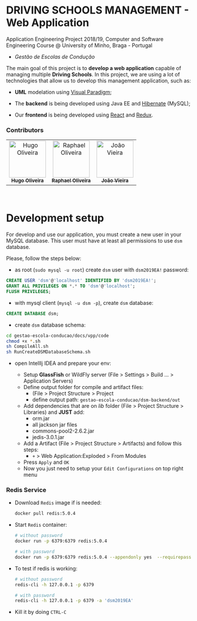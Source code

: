 # DRIVING SCHOOLS MANAGEMENT - Web Application

Application Engineering Project 2018/19, Computer and Software Engineering Course @ University of Minho, Braga - Portugal

- _Gestão de Escolas de Condução_

The main goal of this project is to **develop a web application** capable of managing multiple **Driving Schools**. In this project, we are using a lot of technologies that allow us to develop this management application, such as:

- **UML** modelation using [Visual Paradigm](https://www.visual-paradigm.com/);

- The **backend** is being developed using Java EE and [Hibernate](https://hibernate.org/) (MySQL);

- Our **frontend** is being developed using [React](https://reactjs.org/) and [Redux](https://redux.js.org/introduction/getting-started).

### Contributors

<table align="center">
  <tr>
    <td align="center">
      <a href="https://github.com/oliveirahugo68">
        <img src="https://avatars3.githubusercontent.com/u/29900750?s=460&v=4" width="100px;" alt="Hugo Oliveira"/>
        <br />
        <sub><b>Hugo Oliveira</b>
      </a>
    </td>
    <td align="center">
      <a href="https://github.com/raphael28">
        <img src="https://avatars2.githubusercontent.com/u/43729094?s=460&v=4" width="100px;" alt="Raphael Oliveira"/>
        <br />
        <sub><b>Raphael Oliveira</b>
      </a>
    </td>
    <td align="center">
      <a href="https://github.com/JoaoVieira97">
        <img src="https://avatars2.githubusercontent.com/u/34378224?s=460&v=4" width="100px;" alt="João Vieira"/>
        <br />
        <sub><b>João Vieira</b>
      </a>
    </td>
  </tr>
</table>

<br >

# Development setup

For develop and use our application, you must create a new user in your MySQL database. This user must have at least all permissions to use `dsm` database.

Please, follow the steps below:

- as root (`sudo mysql -u root`) create `dsm` user with `dsm2019EA!` password:

```sql
CREATE USER 'dsm'@'localhost' IDENTIFIED BY 'dsm2019EA!';
GRANT ALL PRIVILEGES ON *.* TO 'dsm'@'localhost';
FLUSH PRIVILEGES;
```

- with mysql client (`mysql -u dsm -p`), create `dsm` database:

```sql
CREATE DATABASE dsm;
```

- create `dsm` database schema:

```bash
cd gestao-escola-conducao/docs/vpp/code
chmod +x *.sh
sh CompileAll.sh
sh RunCreateDSMDatabaseSchema.sh
```

- open IntellIj IDEA and prepare your env:

  - Setup **GlassFish** or WildFly server (File > Settings > Build ... > Application Servers)
  - Define output folder for compile and artifact files:
    - (File > Project Structure > Project
    - define output path: `gestao-escola-conducao/dsm-backend/out`
  - Add dependencies that are on _lib_ folder (File > Project Structure > Libraries) and **JUST** add:
    - orm.jar
    - all jackson jar files
    - commons-pool2-2.6.2.jar
    - jedis-3.0.1.jar
  - Add a Artifact (File > Project Structure > Artifacts) and follow this steps:
    - `+` > Web Application:Exploded > From Modules
  - Press `Apply` and `OK`
  - Now you just need to setup your `Edit Configurations` on top right menu

### Redis Service

- Download `Redis` image if is needed:

  ```bash
  docker pull redis:5.0.4
  ```

- Start `Redis` container:

  ```bash
  # without password
  docker run -p 6379:6379 redis:5.0.4

  # with password
  docker run -p 6379:6379 redis:5.0.4 --appendonly yes  --requirepass "dsmEA2019"
  ```

- To test if redis is working:

  ```bash
  # without password
  redis-cli -h 127.0.0.1 -p 6379

  # with password
  redis-cli -h 127.0.0.1 -p 6379 -a 'dsm2019EA'
  ```

- Kill it by doing `CTRL-C`
